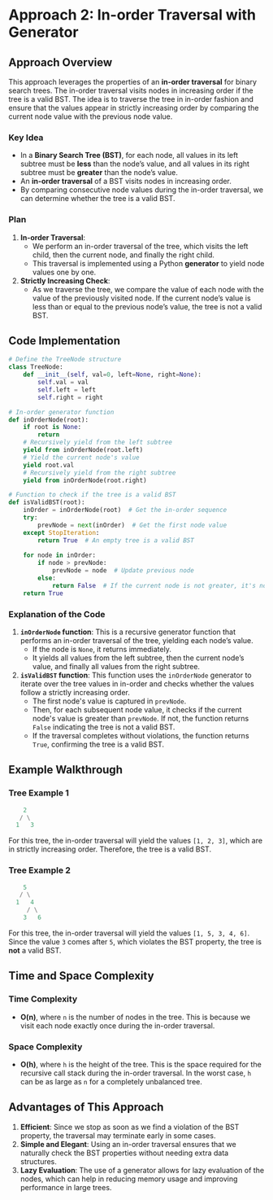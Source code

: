 # Approach 2: In-order Traversal with Generator

## Approach Overview

This approach leverages the properties of an **in-order traversal** for binary search trees. The in-order traversal visits nodes in increasing order if the tree is a valid BST. The idea is to traverse the tree in in-order fashion and ensure that the values appear in strictly increasing order by comparing the current node value with the previous node value.

### Key Idea

- In a **Binary Search Tree (BST)**, for each node, all values in its left subtree must be **less** than the node’s value, and all values in its right subtree must be **greater** than the node’s value.
- An **in-order traversal** of a BST visits nodes in increasing order.
- By comparing consecutive node values during the in-order traversal, we can determine whether the tree is a valid BST.

### Plan

1. **In-order Traversal**:
   - We perform an in-order traversal of the tree, which visits the left child, then the current node, and finally the right child.
   - This traversal is implemented using a Python **generator** to yield node values one by one.
2. **Strictly Increasing Check**:
   - As we traverse the tree, we compare the value of each node with the value of the previously visited node. If the current node’s value is less than or equal to the previous node’s value, the tree is not a valid BST.

## Code Implementation

```python
# Define the TreeNode structure
class TreeNode:
    def __init__(self, val=0, left=None, right=None):
        self.val = val
        self.left = left
        self.right = right

# In-order generator function
def inOrderNode(root):
    if root is None:
        return
    # Recursively yield from the left subtree
    yield from inOrderNode(root.left)
    # Yield the current node's value
    yield root.val
    # Recursively yield from the right subtree
    yield from inOrderNode(root.right)

# Function to check if the tree is a valid BST
def isValidBST(root):
    inOrder = inOrderNode(root)  # Get the in-order sequence
    try:
        prevNode = next(inOrder)  # Get the first node value
    except StopIteration:
        return True  # An empty tree is a valid BST
    
    for node in inOrder:
        if node > prevNode:
            prevNode = node  # Update previous node
        else:
            return False  # If the current node is not greater, it's not a valid BST
    return True
```

### Explanation of the Code

1. **`inOrderNode` function**: This is a recursive generator function that performs an in-order traversal of the tree, yielding each node’s value.
   - If the node is `None`, it returns immediately.
   - It yields all values from the left subtree, then the current node’s value, and finally all values from the right subtree.
2. **`isValidBST` function**: This function uses the `inOrderNode` generator to iterate over the tree values in in-order and checks whether the values follow a strictly increasing order.
   - The first node's value is captured in `prevNode`.
   - Then, for each subsequent node value, it checks if the current node's value is greater than `prevNode`. If not, the function returns `False` indicating the tree is not a valid BST.
   - If the traversal completes without violations, the function returns `True`, confirming the tree is a valid BST.

## Example Walkthrough

### Tree Example 1

```python
    2
   / \
  1   3
```

For this tree, the in-order traversal will yield the values `[1, 2, 3]`, which are in strictly increasing order. Therefore, the tree is a valid BST.

### Tree Example 2

```python
    5
   / \
  1   4
     / \
    3   6
```

For this tree, the in-order traversal will yield the values `[1, 5, 3, 4, 6]`. Since the value `3` comes after `5`, which violates the BST property, the tree is **not** a valid BST.

## Time and Space Complexity

### Time Complexity

- **O(n)**, where `n` is the number of nodes in the tree. This is because we visit each node exactly once during the in-order traversal.

### Space Complexity

- **O(h)**, where `h` is the height of the tree. This is the space required for the recursive call stack during the in-order traversal. In the worst case, `h` can be as large as `n` for a completely unbalanced tree.

## Advantages of This Approach

1. **Efficient**: Since we stop as soon as we find a violation of the BST property, the traversal may terminate early in some cases.
2. **Simple and Elegant**: Using an in-order traversal ensures that we naturally check the BST properties without needing extra data structures.
3. **Lazy Evaluation**: The use of a generator allows for lazy evaluation of the nodes, which can help in reducing memory usage and improving performance in large trees.
